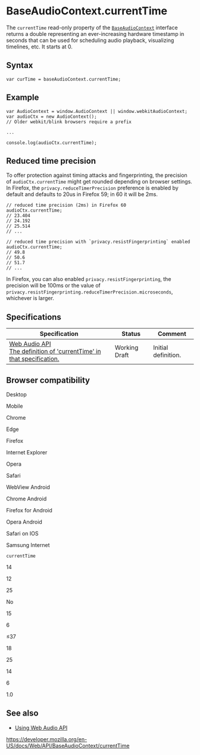 # BaseAudioContext.currentTime

The `currentTime` read-only property of the [`BaseAudioContext`](../baseaudiocontext) interface returns a double representing an ever-increasing hardware timestamp in seconds that can be used for scheduling audio playback, visualizing timelines, etc. It starts at 0.

## Syntax

    var curTime = baseAudioContext.currentTime;

## Example

    var AudioContext = window.AudioContext || window.webkitAudioContext;
    var audioCtx = new AudioContext();
    // Older webkit/blink browsers require a prefix

    ...

    console.log(audioCtx.currentTime);

## Reduced time precision

To offer protection against timing attacks and fingerprinting, the precision of `audioCtx.currentTime` might get rounded depending on browser settings.  
In Firefox, the `privacy.reduceTimerPrecision` preference is enabled by default and defaults to 20us in Firefox 59; in 60 it will be 2ms.

    // reduced time precision (2ms) in Firefox 60
    audioCtx.currentTime;
    // 23.404
    // 24.192
    // 25.514
    // ...

    // reduced time precision with `privacy.resistFingerprinting` enabled
    audioCtx.currentTime;
    // 49.8
    // 50.6
    // 51.7
    // ...

In Firefox, you can also enabled `privacy.resistFingerprinting`, the precision will be 100ms or the value of `privacy.resistFingerprinting.reduceTimerPrecision.microseconds`, whichever is larger.

## Specifications

<table><thead><tr class="header"><th>Specification</th><th>Status</th><th>Comment</th></tr></thead><tbody><tr class="odd"><td><a href="https://webaudio.github.io/web-audio-api/#dom-baseaudiocontext-currenttime">Web Audio API<br />
<span class="small">The definition of 'currentTime' in that specification.</span></a></td><td><span class="spec-wd">Working Draft</span></td><td>Initial definition.</td></tr></tbody></table>

## Browser compatibility

Desktop

Mobile

Chrome

Edge

Firefox

Internet Explorer

Opera

Safari

WebView Android

Chrome Android

Firefox for Android

Opera Android

Safari on IOS

Samsung Internet

`currentTime`

14

12

25

No

15

6

≤37

18

25

14

6

1.0

## See also

- [Using Web Audio API](../web_audio_api/using_web_audio_api)

<a href="https://developer.mozilla.org/en-US/docs/Web/API/BaseAudioContext/currentTime" class="_attribution-link">https://developer.mozilla.org/en-US/docs/Web/API/BaseAudioContext/currentTime</a>

